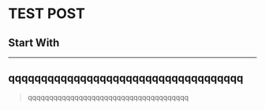 # TEST POST


## Start With
---
qqqqqqqqqqqqqqqqqqqqqqqqqqqqqqqqqqqq
---

> qqqqqqqqqqqqqqqqqqqqqqqqqqqqqqqqqqqqqq



